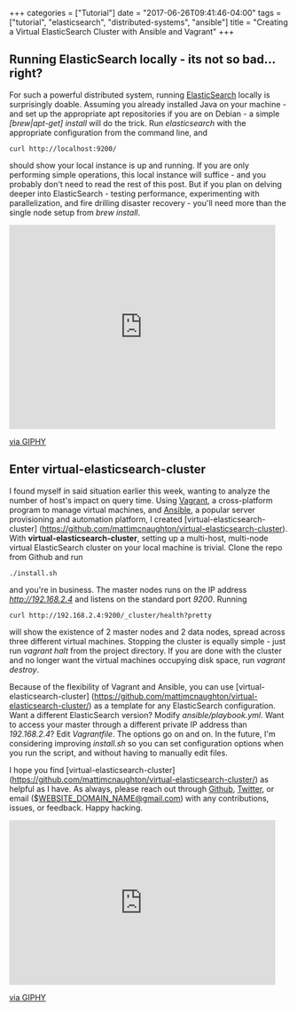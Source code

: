 +++
categories = ["Tutorial"]
date = "2017-06-26T09:41:46-04:00"
tags = ["tutorial", "elasticsearch", "distributed-systems", "ansible"]
title = "Creating a Virtual ElasticSearch Cluster with Ansible and Vagrant"
+++

## Running ElasticSearch locally - its not so bad... right?

For such a powerful distributed system, running
[ElasticSearch](https://www.elastic.co/products/elasticsearch) locally is
surprisingly doable. Assuming you already installed Java on your machine - and set up
the appropriate apt repositories if you are on Debian -
a simple *[brew|apt-get] install* will do the trick.
Run *elasticsearch* with the appropriate configuration from the command
line, and
```
curl http://localhost:9200/
```
should show your local instance is up and running. If you are only performing
simple operations, this local instance will suffice - and you probably don't
need to read the rest of this post. But if you plan on delving deeper into
ElasticSearch - testing performance, experimenting with parallelization, and
fire drilling disaster recovery - you'll need more than the single node setup
from *brew install*.

<iframe src="https://giphy.com/embed/xT5LMRI5onBjAXot3y" width="480"
height="368" frameBorder="0" class="giphy-embed" allowFullScreen></iframe><p><a
href="https://giphy.com/gifs/season-10-the-simpsons-10x2-xT5LMRI5onBjAXot3y">via
GIPHY</a></p>

## Enter virtual-elasticsearch-cluster

I found myself in said situation earlier this week, wanting to analyze the
number of host's impact on query time. Using
[Vagrant](https://vagrantup.com), a cross-platform program to manage virtual
machines, and [Ansible](https://www.ansible.com), a popular server provisioning
and automation platform, I created
[virtual-elasticsearch-cluster]
(https://github.com/mattjmcnaughton/virtual-elasticsearch-cluster). With
**virtual-elasticsearch-cluster**, setting up a multi-host, multi-node virtual
ElasticSearch cluster on your local machine is trivial. Clone the repo from
Github and run
```
./install.sh
```
and you're in business. The master nodes runs on the IP address
*http://192.168.2.4* and listens on the standard port *9200*. Running
```
curl http://192.168.2.4:9200/_cluster/health?pretty
```
will show the existence of 2 master nodes and 2 data nodes, spread across three
different virtual machines.
Stopping the cluster is equally simple - just run *vagrant halt* from the
project directory. If you are done with the cluster and no longer want the
virtual machines occupying disk space, run *vagrant destroy*.

Because of the flexibility of Vagrant and Ansible,
you can use [virtual-elasticsearch-cluster]
(https://github.com/mattjmcnaughton/virtual-elasticsearch-cluster/) as a
template for any ElasticSearch configuration. Want a different ElasticSearch
version? Modify *ansible/playbook.yml*. Want to access your master through
a different private IP address than *192.168.2.4*? Edit *Vagrantfile*. The
options go on and on. In the future, I'm considering improving *install.sh* so
you can set configuration options when you run the script, and without having to
manually edit files.

I hope you find [virtual-elasticsearch-cluster]
(https://github.com/mattjmcnaughton/virtual-elasticsearch-cluster/) as helpful
as I have. As always, please reach out through
[Github](https://github.com/mattjmcnaughton/virtual-elasticsearch-cluster/),
[Twitter](https://twitter.com/mattjmcnaughton), or email
($WEBSITE_DOMAIN_NAME@gmail.com) with any contributions, issues, or feedback.
Happy hacking.

<iframe src="https://giphy.com/embed/SwImQhtiNA7io" width="480" height="297"
frameBorder="0" class="giphy-embed" allowFullScreen></iframe><p><a
href="https://giphy.com/gifs/dogs-look-ridiculous-SwImQhtiNA7io">via
GIPHY</a></p>
